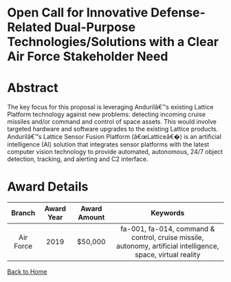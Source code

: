 
Open Call for Innovative Defense-Related Dual-Purpose Technologies/Solutions with a Clear Air Force Stakeholder Need
====================================================================================================================

# Abstract


The key focus for this proposal is leveraging Andurilâ€™s existing Lattice Platform technology against new problems: detecting incoming cruise missiles and/or command and control of space assets. This would involve targeted hardware and software upgrades to the existing Lattice products. Andurilâ€™s Lattice Sensor Fusion Platform (â€œLatticeâ€�) is an artificial intelligence (AI) solution that integrates sensor platforms with the latest computer vision technology to provide automated, autonomous, 24/7 object detection, tracking, and alerting and C2 interface.  

# Award Details

|Branch|Award Year|Award Amount|Keywords|
| :---: | :---: | :---: | :---: |
|Air Force|2019|$50,000|fa-001, fa-014, command & control, cruise missile, autonomy, artificial intelligence, space, virtual reality|
  
  


[Back to Home](https://github.com/chrischow/dod_sbir_awards#1535)